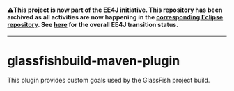 #### :warning:This project is now part of the EE4J initiative. This repository has been archived as all activities are now happening in the [corresponding Eclipse repository](http://link_to_repo). See [here](https://www.eclipse.org/ee4j/status.php) for the overall EE4J transition status.
 
---

# glassfishbuild-maven-plugin

This plugin provides custom goals used by the GlassFish project build.
